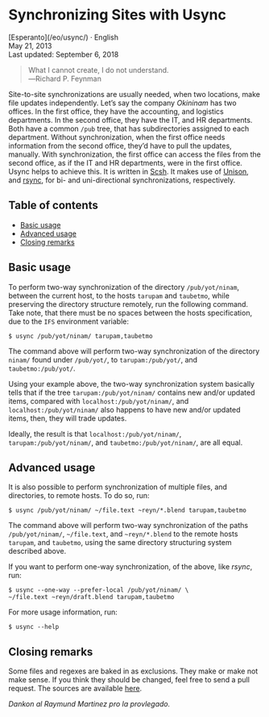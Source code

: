 Synchronizing Sites with Usync
==============================

<div class="center">[Esperanto](/eo/usync/) · English</div>
<div class="center">May 21, 2013</div>
<div class="center">Last updated: September 6, 2018</div>

>What I cannot create, I do not understand.<br>
>―Richard P. Feynman

Site-to-site synchronizations are usually needed, when two locations, make file updates
independently. Let’s say the company _Okininam_ has two offices. In the first office, they have the
accounting, and logistics departments. In the second office, they have the IT, and HR
departments. Both have a common `/pub` tree, that has subdirectories assigned to each
department. Without synchronization, when the first office needs information from the second office,
they’d have to pull the updates, manually. With synchronization, the first office can access the
files from the second office, as if the IT and HR departments, were in the first office. Usync helps
to achieve this. It is written in [Scsh](https://www.scsh.net). It makes use of
[Unison](http://www.cis.upenn.edu/~bcpierce/unison/), and [rsync](http://rsync.samba.org/), for bi-
and uni-directional synchronizations, respectively.


Table of contents
-----------------

- [Basic usage](#basicusage)
- [Advanced usage](#advancedusage)
- [Closing remarks](#closing)


<a name="basicusage"></a> Basic usage
-------------------------------------

To perform two-way synchronization of the directory `/pub/yot/ninam`, between the current host, to
the hosts `tarupam` and `taubetmo`, while preserving the directory structure remotely, run the
following command. Take note, that there must be no spaces between the hosts specification, due to
the `IFS` environment variable:

    $ usync /pub/yot/ninam/ tarupam,taubetmo

The command above will perform two-way synchronization of the directory `ninam/` found under
`/pub/yot/`, to `tarupam:/pub/yot/`, and `taubetmo:/pub/yot/`.

Using your example above, the two-way synchronization system basically tells that if the tree
`tarupam:/pub/yot/ninam/` contains new and/or updated items, compared with
`localhost:/pub/yot/ninam/`, and `localhost:/pub/yot/ninam/` also happens to have new and/or updated
items, then, they will trade updates.

Ideally, the result is that `localhost:/pub/yot/ninam/`, `tarupam:/pub/yot/ninam/`, and
`taubetmo:/pub/yot/ninam/`, are all equal.


<a name="advancedusage"></a> Advanced usage
-------------------------------------------

It is also possible to perform synchronization of multiple files, and directories, to remote
hosts. To do so, run:

    $ usync /pub/yot/ninam/ ~/file.text ~reyn/*.blend tarupam,taubetmo

The command above will perform two-way synchronization of the paths `/pub/yot/ninam/`,
`~/file.text`, and `~reyn/*.blend` to the remote hosts `tarupam`, and `taubetmo`, using the same
directory structuring system described above.

If you want to perform one-way synchronization, of the above, like _rsync_, run:

    $ usync --one-way --prefer-local /pub/yot/ninam/ \
    ~/file.text ~reyn/draft.blend tarupam,taubetmo

For more usage information, run:

    $ usync --help


<a name="closing"></a> Closing remarks
--------------------------------------

Some files and regexes are baked in as exclusions. They make or make not make sense. If you think
they should be changed, feel free to send a pull request. The sources are
available [here](https://github.com/ebzzry/usync).

_Dankon al Raymund Martinez pro la provlegado._
